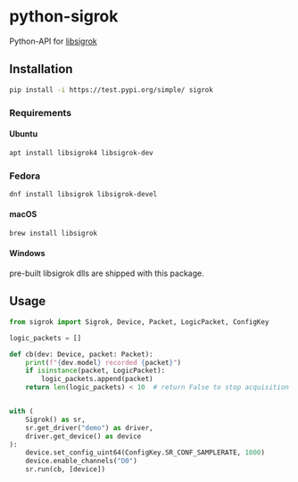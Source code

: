 # python-sigrok

Python-API for [libsigrok](https://sigrok.org/wiki/Libsigrok)

## Installation
```bash
pip install -i https://test.pypi.org/simple/ sigrok
```

### Requirements
#### Ubuntu
```bash
apt install libsigrok4 libsigrok-dev
```

### Fedora
```bash
dnf install libsigrok libsigrok-devel
```

#### macOS
```bash
brew install libsigrok
```

#### Windows
pre-built libsigrok dlls are shipped with this package.

## Usage
```python
from sigrok import Sigrok, Device, Packet, LogicPacket, ConfigKey

logic_packets = []

def cb(dev: Device, packet: Packet):
    print(f"{dev.model} recorded {packet}")
    if isinstance(packet, LogicPacket):
        logic_packets.append(packet)
    return len(logic_packets) < 10  # return False to stop acquisition


with (
    Sigrok() as sr,
    sr.get_driver("demo") as driver,
    driver.get_device() as device
):
    device.set_config_uint64(ConfigKey.SR_CONF_SAMPLERATE, 1000)
    device.enable_channels("D0")
    sr.run(cb, [device])
```
